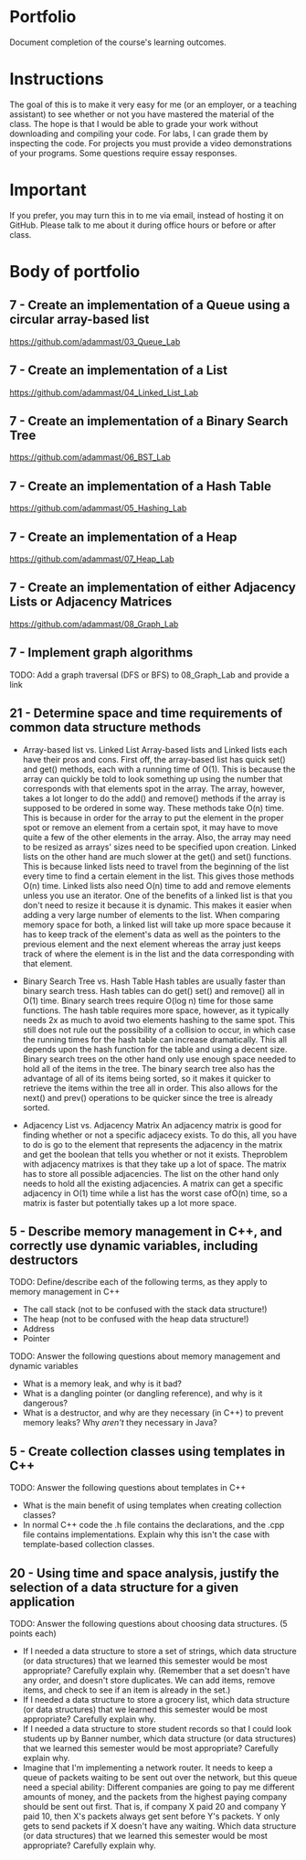 Portfolio
=========
Document completion of the course's learning outcomes.

Instructions
====
The goal of this is to make it very easy for me (or an employer, or a teaching assistant) to see whether or not you have mastered the material of the class. The hope is that I would be able to grade your work without downloading and compiling your code. For labs, I can grade them by inspecting the code. For projects you must provide a video demonstrations of your programs. Some questions require essay responses.

Important
=========
If you prefer, you may turn this in to me via email, instead of hosting it on GitHub. Please talk to me about it during office hours or before or after class.

Body of portfolio
====

7 - Create an implementation of a Queue using a circular array-based list
----
https://github.com/adammast/03_Queue_Lab

7 - Create an implementation of a List
----
https://github.com/adammast/04_Linked_List_Lab

7 - Create an implementation of a Binary Search Tree
----
https://github.com/adammast/06_BST_Lab

7 - Create an implementation of a Hash Table
----
https://github.com/adammast/05_Hashing_Lab

7 - Create an implementation of a Heap
----
https://github.com/adammast/07_Heap_Lab

7 - Create an implementation of either Adjacency Lists or Adjacency Matrices
----
https://github.com/adammast/08_Graph_Lab

7 - Implement graph algorithms
----
TODO: Add a graph traversal (DFS or BFS) to 08_Graph_Lab and provide a link

21 - Determine space and time requirements of common data structure methods
-----

* Array-based list vs. Linked List
	Array-based lists and Linked lists each have their pros and cons. First off, the array-based list has quick set() and get()
	methods, each with a running time of O(1). This is because the array can quickly be told to look something up using the
	number that corresponds with that elements spot in the array. The array, however, takes a lot longer to do the add() and 
	remove() methods if the array is supposed to be ordered in some way. These methods take O(n) time. This is because in order
	for the array to put the element in the proper spot or remove an element from a certain spot, it may have to move quite a 
	few of the other elements in the array. Also, the array may need to be resized as arrays' sizes need to be specified upon
	creation. Linked lists on the other hand are much slower at the get() and set() functions. This is because linked lists
	need to travel from the beginning of the list every time to find a certain element in the list. This gives those methods
	O(n) time. Linked lists also need O(n) time to add and remove elements unless you use an iterator. One of the benefits of
	a linked list is that you don't need to resize it because it is dynamic. This makes it easier when adding a very large number
	of elements to the list. When comparing memory space for both, a linked list will take up more space because it has to keep
	track of the element's data as well as the pointers to the previous element and the next element whereas the array just keeps
	track of where the element is in the list and the data corresponding with that element.


* Binary Search Tree vs. Hash Table
	Hash tables are usually faster than binary search tress. Hash tables can do get() set() and remove() all in O(1) time. Binary
	search trees require O(log n) time for those same functions. The hash table requires more space, however, as it typically needs
	2x as much to avoid two elements hashing to the same spot. This still does not rule out the possibility of a collision to occur,
	in which case the running times for the hash table can increase dramatically. This all depends upon the hash function for the
	table and using a decent size. Binary search trees on the other hand only use enough space needed to hold all of the items in
	the tree. The binary search tree also has the advantage of all of its items being sorted, so it makes it quicker to retrieve
	the items within the tree all in order. This also allows for the next() and prev() operations to be quicker since the tree
	is already sorted.

* Adjacency List vs. Adjacency Matrix
	An adjacency matrix is good for finding whether or not a specific adjacecy exists. To do this, all you have to do is go to
	the element that represents the adjacency in the matrix and get the boolean that tells you whether or not it exists. Theproblem
	with adjacency matrixes is that they take up a lot of space. The matrix has to store all possible adjacencies. The list on the
	other hand only needs to hold all the existing adjacencies. A matrix can get a specific adjacency in O(1) time while a list has
	the worst case ofO(n) time, so a matrix is faster but potentially takes up a lot more space.


5 - Describe memory management in C++, and correctly use dynamic variables, including destructors
----
TODO: Define/describe each of the following terms, as they apply to memory management in C++

* The call stack (not to be confused with the stack data structure!)
* The heap (not to be confused with the heap data structure!)
* Address
* Pointer

TODO: Answer the following questions about memory management and dynamic variables

* What is a memory leak, and why is it bad?
* What is a dangling pointer (or dangling reference), and why is it dangerous?
* What is a destructor, and why are they necessary (in C++) to prevent memory leaks? Why *aren't* they necessary in Java?

5 - Create collection classes using templates in C++
----
TODO: Answer the following questions about templates in C++

* What is the main benefit of using templates when creating collection classes?
* In normal C++ code the .h file contains the declarations, and the .cpp file contains implementations. Explain why this isn't the case with template-based collection classes.

20 - Using time and space analysis, justify the selection of a data structure for a given application
----
TODO: Answer the following questions about choosing data structures. (5 points each)

* If I needed a data structure to store a set of strings, which data structure (or data structures) that we learned this semester would be most appropriate? Carefully explain why. (Remember that a set doesn't have any order, and doesn't store duplicates. We can add items, remove items, and check to see if an item is already in the set.)
* If I needed a data structure to store a grocery list, which data structure (or data structures) that we learned this semester would be most appropriate? Carefully explain why.
* If I needed a data structure to store student records so that I could look students up by Banner number, which data structure (or data structures) that we learned this semester would be most appropriate? Carefully explain why.
* Imagine that I'm implementing a network router. It needs to keep a queue of packets waiting to be sent out over the network, but this queue need a special ability: Different companies are going to pay me different amounts of money, and the packets from the highest paying company should be sent out first. That is, if company X paid 20 and company Y paid 10, then X's packets always get sent before Y's packets. Y only gets to send packets if X doesn't have any waiting. Which data structure (or data structures) that we learned this semester would be most appropriate? Carefully explain why.
